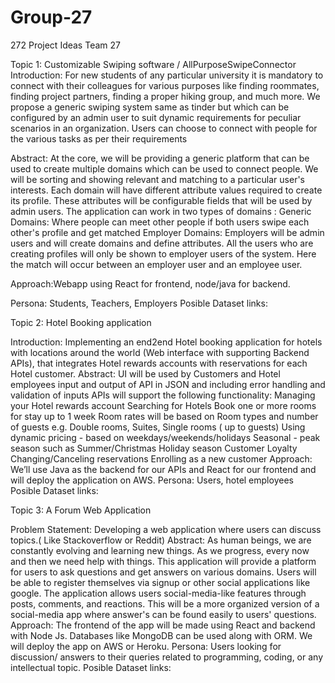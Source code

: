 # Group-27
272 Project Ideas
Team 27

Topic 1: Customizable Swiping software / AllPurposeSwipeConnector
Introduction: For new students of any particular university it is mandatory to connect with their colleagues for various purposes like finding roommates, finding project partners, finding a proper hiking group, and much more. We propose a generic swiping system same as tinder but which can be configured by an admin user to suit dynamic requirements for peculiar scenarios in an organization. Users can choose to connect with people for the various tasks as per their requirements

Abstract: At the core, we will be providing a generic platform that can be used to create multiple domains which can be used to connect people. We will be sorting and showing relevant and matching to a particular user's interests. Each domain will have different attribute values required to create its profile. These attributes will be configurable fields that will be used by admin users. 
The application can work in two types of domains : 
Generic Domains: Where people can meet other people if both users swipe each other's profile and get matched
Employer Domains: Employers will be admin users and will create domains and define attributes. All the users who are creating profiles will only be shown to employer users of the system. Here the match will occur between an employer user and an employee user.

Approach:Webapp using React for frontend, node/java for backend.

Persona: Students, Teachers, Employers
Posible Dataset links:

Topic 2:  Hotel Booking application

Introduction: Implementing an end2end Hotel booking application for hotels with locations around the world (Web interface with supporting Backend APIs), that integrates Hotel rewards accounts with reservations for each Hotel customer.
Abstract:
UI will be used by Customers and Hotel employees
input and output of API in JSON and including error handling and validation of inputs
APIs will support the following functionality:
Managing your Hotel rewards account
Searching for Hotels
Book one or more rooms for stay up to 1 week
Room rates  will be based on Room types and number of guests e.g. Double rooms, Suites, Single rooms ( up to guests)
Using dynamic pricing - based on weekdays/weekends/holidays
Seasonal - peak season such as Summer/Christmas Holiday season
Customer Loyalty
Changing/Canceling reservations
Enrolling as a new customer
Approach: We’ll use Java as the backend for our APIs and React for our frontend and will deploy the application on AWS.
Persona: Users, hotel employees
Posible Dataset links: 



Topic 3: A Forum Web Application

Problem Statement: Developing a web application where users can discuss topics.( Like Stackoverflow or Reddit)
Abstract: As human beings, we are constantly evolving and learning new things. As we progress, every now and then we need help with things. This application will provide a platform for users to ask questions and get answers on various domains. Users will be able to register themselves via signup or other social applications like google. The application allows users social-media-like features through posts, comments, and reactions. This will be a more organized version of a social-media app where answer's can be found easily to users' questions.
Approach: The frontend of the app will be made using React and backend with Node Js. Databases like MongoDB can be used along with ORM. We will deploy the app on AWS or Heroku.
Persona: Users looking for discussion/ answers to their queries related to programming, coding, or any intellectual topic.
Posible Dataset links:
